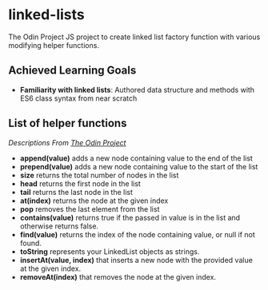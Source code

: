 # linked-lists
The Odin Project JS project to create linked list factory function with various modifying helper functions.

## Achieved Learning Goals
- **Familiarity with linked lists**: Authored data structure and methods with ES6 class syntax from near scratch

## List of helper functions
*Descriptions From [The Odin Project](https://www.theodinproject.com/lessons/javascript-linked-lists)*
- **append(value)** adds a new node containing value to the end of the list
- **prepend(value)** adds a new node containing value to the start of the list
- **size** returns the total number of nodes in the list
- **head** returns the first node in the list
- **tail** returns the last node in the list
- **at(index)** returns the node at the given index
- **pop** removes the last element from the list
- **contains(value)** returns true if the passed in value is in the list and otherwise returns false.
- **find(value)** returns the index of the node containing value, or null if not found.
- **toString** represents your LinkedList objects as strings.
- **insertAt(value, index)** that inserts a new node with the provided value at the given index.
- **removeAt(index)** that removes the node at the given index.